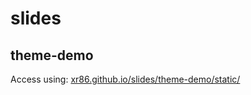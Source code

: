 # slides
## theme-demo

Access using: [xr86.github.io/slides/theme-demo/static/](https://xr86.github.io/slides/theme-demo/static/)

